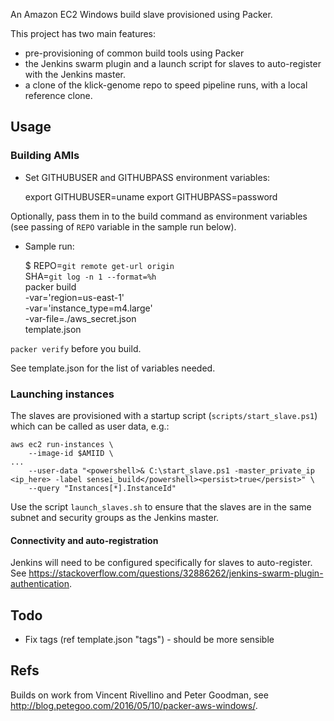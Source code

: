 An Amazon EC2 Windows build slave provisioned using Packer.

This project has two main features:

* pre-provisioning of common build tools using Packer
* the Jenkins swarm plugin and a launch script for slaves
  to auto-register with the Jenkins master.
* a clone of the klick-genome repo to speed pipeline runs,
  with a local reference clone.

## Usage

### Building AMIs

* Set GITHUBUSER and GITHUBPASS environment variables:

    export GITHUBUSER=uname
    export GITHUBPASS=password

Optionally, pass them in to the build command as environment variables
(see passing of `REPO` variable in the sample run below).

* Sample run:

    $ REPO=`git remote get-url origin` \
      SHA=`git log -n 1 --format=%h` \
      packer build \
      -var='region=us-east-1' \
      -var='instance_type=m4.large' \
      -var-file=./aws_secret.json \
      template.json

`packer verify` before you build.

See template.json for the list of variables needed.

### Launching instances

The slaves are provisioned with a startup script
(`scripts/start_slave.ps1`) which can be called as user data, e.g.:

    aws ec2 run-instances \
        --image-id $AMIID \
	...
        --user-data "<powershell>& C:\start_slave.ps1 -master_private_ip <ip_here> -label sensei_build</powershell><persist>true</persist>" \
        --query "Instances[*].InstanceId"

Use the script `launch_slaves.sh` to ensure that the slaves are in the
same subnet and security groups as the Jenkins master.

#### Connectivity and auto-registration

Jenkins will need to be configured specifically for slaves to
auto-register.  See
https://stackoverflow.com/questions/32886262/jenkins-swarm-plugin-authentication.

## Todo

* Fix tags (ref template.json "tags") - should be more sensible

## Refs

Builds on work from Vincent Rivellino and Peter Goodman, see
http://blog.petegoo.com/2016/05/10/packer-aws-windows/.
